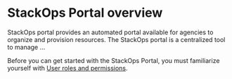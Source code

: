 # StackOps Portal overview

StackOps portal provides an automated portal available for agencies to organize and provision resources. The StackOps portal is a centralized tool to manage ... 

Before you can get started with the StackOps Portal, you must familiarize yourself with [User roles and permissions](user-roles-and-permissions).
